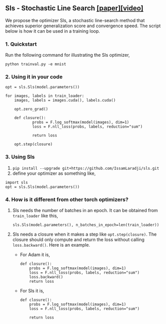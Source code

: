 ## Sls - Stochastic Line Search [[paper]](https://arxiv.org/abs/1905.09997)[[video]](https://www.youtube.com/watch?v=3Jx0tuZ1ERs)

We propose the optimizer Sls, a stochastic line-search method 
that achieves superior generalization score and convergence speed. 
The script below is how it can be used in a training loop.

### 1. Quickstart
Run the following command for illustrating the Sls optimizer,
```
python trainval.py -e mnist
```


### 2. Using it in your code

```
opt = sls.Sls(model.parameters())
                       
for images, labels in train_loader:
    images, labels = images.cuda(), labels.cuda()

    opt.zero_grad()
    
    def closure():
            probs = F.log_softmax(model(images), dim=1)
            loss = F.nll_loss(probs, labels, reduction="sum")
          
            return loss
            
    opt.step(closure)
```


### 3. Using Sls
  1. `pip install --upgrade git+https://github.com/IssamLaradji/sls.git`
  2. define your optimizer as something like,
  ```
  import sls
  opt = sls.Sls(model.parameters())
  ```

### 4. How is it different from other torch optimizers?

1) Sls needs the number of batches in an epoch. It can be obtained from
`train_loader` like this,
    ```
    sls.Sls(model.parameters(), n_batches_in_epoch=len(train_loader))
    ```
2) Sls needs a closure when it makes a step like `opt.step(closure)`. The closure should only compute
and return the loss without calling `loss.backward()`. Here is an example.

    - For Adam it is, 
        ```
        def closure():
            probs = F.log_softmax(model(images), dim=1)
            loss = F.nll_loss(probs, labels, reduction="sum")
            loss.backward()
            return loss
        ```
        
    - For Sls it is, 
        ```
        def closure():
            probs = F.log_softmax(model(images), dim=1)
            loss = F.nll_loss(probs, labels, reduction="sum")
          
            return loss          
        ```
